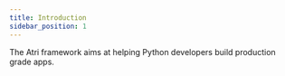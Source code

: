 ```yaml
---
title: Introduction
sidebar_position: 1
---
```


The Atri framework aims at helping Python developers build production grade apps.
